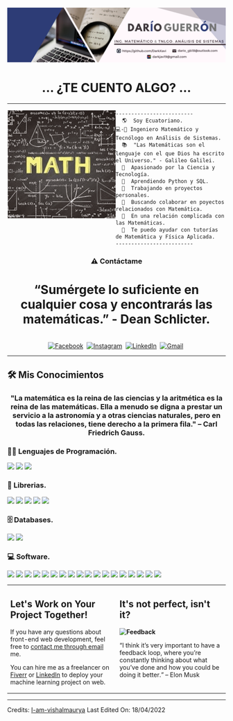 ![Welcome to my profile](https://github.com/DarkXavi/DarkXavi/blob/main/PortadaLinkedin.png?raw=true)

<h1 align="center">
... ¿TE CUENTO ALGO? ... </h1>

<hr>
<img align="left" src="https://github.com/DarkXavi/DarkXavi/blob/main/math.gif" alt="Unfortunately I didn't find the author of the pic, feel to open a pull request if found" width="250" />

```
-------------------------
  🌎  Soy Ecuatoriano.
💻-📐 Ingeniero Matemático y Tecnólogo en Análisis de Sistemas.
  📚  "Las Matemáticas son el lenguaje con el que Dios ha escrito el Universo." - Galileo Galilei.
  📢  Apasionado por la Ciencia y Tecnología.
  🌱  Aprendiendo Python y SQL.
  🔭  Trabajando en proyectos personales.
  🚩  Buscando colaborar en poyectos relacionados con Matemática.
  💖  En una relación complicada con las Matemáticas.
  💬  Te puedo ayudar con tutorías de Matemática y Física Aplicada.
-------------------------
```

<h3 align="center"> ⚠️ Contáctame</h3>
<h1 align="center"> “Sumérgete lo suficiente en cualquier cosa y encontrarás las matemáticas.” - Dean Schlicter. </h1>
<p align="center">
<br>
<a href="https://www.facebook.com/dario.guerron"><img src="https://img.shields.io/badge/facebook-%231877F2.svg?&style=for-the-badge&logo=facebook&logoColor=white" alt="Facebook" /></a>&nbsp;
<a href="https://www.instagram.com/darioxavier_gb/"><img src="https://img.shields.io/badge/instagram-%23E4405F.svg?&style=for-the-badge&logo=instagram&logoColor=white" alt="Instagram" /></a>&nbsp;
<a href="https://www.linkedin.com/in/darioguerron/"><img src="https://img.shields.io/badge/linkedin-%230077B5.svg?&style=for-the-badge&logo=linkedin&logoColor=white" alt="LinkedIn" /></a>&nbsp;
<a href="mailto:darkjav19@gmail.com?subject=Hola%20Sumanth"><img src="https://img.shields.io/badge/gmail-%23D14836.svg?&style=for-the-badge&logo=gmail&logoColor=white" alt="Gmail"/></a>&nbsp;
<!--<a href="https://kkvanonymous.github.io/"><img alt="Website" src="https://img.shields.io/website?style=for-the-badge&up_message=portfolio&url=https%3A%2F%2Fkkvanonymous.github.io%2F"></a>-->
</p>
<hr>

## 🛠️ Mis Conocimientos

<h3 align="center"> "La matemática es la reina de las ciencias y la aritmética es la reina de las matemáticas. Ella a menudo se digna a prestar un servicio a la astronomía y a otras ciencias naturales, pero en todas las relaciones, tiene derecho a la primera fila." – Carl Friedrich Gauss. </h3>

### 👨‍💻 Lenguajes de Programación.

<p>
  <a href="#"><img src="https://img.shields.io/badge/python-3670A0?style=flat&logo=python&logoColor=ffdd54"></a>
  <a href="#"><img src="https://img.shields.io/badge/r-%23276DC3.svg?style=flat&logo=r&logoColor=white"></a>
  <a href="#"><img src="https://img.shields.io/badge/MATLAB-%2344A833.svg?style=flat&logo=MATLAB&logoColor=white"></a>
</p>
 

### 🧰 Librerias.

<p>
  <a href="#"><img src="https://img.shields.io/badge/opencv-%23white.svg?style=flat&logo=opencv&logoColor=white"></a>
  <a href="#"><img src="https://img.shields.io/badge/Matplotlib-%23ffffff.svg?style=flat&logo=Matplotlib&logoColor=black"></a>
  <a href="#"><img src="https://img.shields.io/badge/Numpy%20-%23013243.svg?logo=numpy&logoColor=white"></a>
  <a href="#"><img src="https://img.shields.io/badge/Pandas%20-%23150458.svg?logo=pandas&logoColor=white"></a>
  <a href="#"><img src="https://img.shields.io/badge/Anaconda-%2344A833.svg?style=flat&logo=anaconda&logoColor=white"></a>
  
</p>

### 🗄️ Databases.

<p>
    <a href="#"><img src="https://img.shields.io/badge/mysql-%234479A1.svg?&style=flat&logo=mysql&logoColor=white"/></a>
    <a href="#"><img src="https://img.shields.io/badge/SQL%20-%23025E8C.svg?logo=amazon-dynamodb&logoColor=white"></a>
</p>

### 💻 Software.

<p>
  <a href="#"><img src="https://img.shields.io/badge/Windows-0078D6?style=flat&logo=windows&logoColor=white"></a>
  <a href="#"><img src="https://img.shields.io/badge/latex-%23008080.svg?&style=flat&logo=latex&logoColor=white" /></a>
  <a href="#"><img src="https://img.shields.io/badge/adobe%20photoshop-%2331A8FF.svg?style=flat&logo=adobe%20photoshop&logoColor=white" /></a>
  <a href="#"><img src="https://img.shields.io/badge/Canva-%2300C4CC.svg?style=flat&logo=Canva&logoColor=white" /></a>
  <a href="#"><img src="https://img.shields.io/badge/Prezi-%23000000.svg?style=flat&logo=Prezi&logoColor=white" /></a>
  <a href="#"><img src="https://img.shields.io/badge/chatGPT-74aa9c?style=flat&logo=openai&logoColor=white" /></a>
  <a href="#"><img src="https://img.shields.io/badge/Chrome-3DDC84?logo=google-chrome&logoColor=white"></a>
  <a href="#"><img src="https://img.shields.io/badge/Symbolab-%23ffffff.svg?style=flat&logo=Symbolab&logoColor=black"></a>
  <a href="#"><img src="https://img.shields.io/badge/Colab-00b56a.svg?logo=google-colab&logoColor=white"></a>
  <a href="#"><img src="https://img.shields.io/badge/Jupyter%20-%23F37626.svg?logo=Jupyter&logoColor=white"></a>
  <a href="#"><img src="https://img.shields.io/badge/Visual%20Studio%20Code-0078d7.svg?logo=visual-studio-code&logoColor=white"></a>
  <a href="#"><img src="https://img.shields.io/badge/Edge-0078D7?style=flat&logo=Microsoft-edge&logoColor=white"></a>
  <a href="#"><img src="https://img.shields.io/badge/Mega-%23D90007.svg?style=flat&logo=Mega&logoColor=white"></a>
  <a href="#"><img src="https://img.shields.io/badge/Google%20Drive-4285F4?style=flat&logo=googledrive&logoColor=white"></a>
  <a href="#"><img src="https://img.shields.io/badge/WolframAlpha-%23ffffff.svg?style=flat&logo=WolframAlpha&logoColor=black"></a>
  <a href="#"><img src="https://img.shields.io/badge/Zoom-%23276DC3.svg?style=flat&logo=zoom&logoColor=white"></a>
  <a href="#"><img src="https://img.shields.io/badge/IDroo-%23D90007.svg?style=flat&logo=IDroo&logoColor=white"></a>
  <a href="#"><img src="https://img.shields.io/badge/Miro-%23D90007.svg?style=flat&logo=miro&logoColor=white"></a>
  
</p>


<table style="border: none">
  <tr>
  <td width="50%" valign="top">

## Let's Work on Your Project Together!

If you have any questions about front-end web development, feel free to <a href="mailto:vishalmaurya3112@gmail.com">contact me through email</a> me.

You can hire me as a freelancer on <a href="https://www.fiverr.com/share/QDr4mw">Fiverr</a> or <a href="https://www.linkedin.com/in/vishalmaurya/">LinkedIn</a> to deploy your machine learning project on web.

  </td>
  <td width="50%" valign="top">

## It's not perfect, isn't it?

**<img alt="Feedback" src="https://img.shields.io/badge/Ask%20me-anything-1abc9c.svg">**

“I think it’s very important to have a feedback loop, where you’re constantly thinking about what you’ve done and how you could be doing it better.”
– Elon Musk

  </td>
  </tr>
</table>

------
Credits: [I-am-vishalmaurya](https://github.com/I-am-vishalmaurya)
Last Edited On: 18/04/2022
